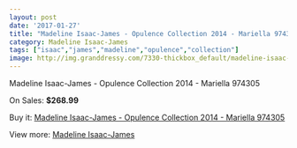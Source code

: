 ```yaml
---
layout: post
date: '2017-01-27'
title: "Madeline Isaac-James - Opulence Collection 2014 - Mariella 974305"
category: Madeline Isaac-James
tags: ["isaac","james","madeline","opulence","collection"]
image: http://img.granddressy.com/7330-thickbox_default/madeline-isaac-james-opulence-collection-2014-mariella-974305.jpg
---
```

Madeline Isaac-James - Opulence Collection 2014 - Mariella 974305

On Sales: **$268.99**
<a href="https://www.granddressy.com/en/madeline-isaac-james/6586-madeline-isaac-james-opulence-collection-2014-mariella-974305.html"><amp-img layout="responsive" width="600" height="600" src="//img.granddressy.com/7330-thickbox_default/madeline-isaac-james-opulence-collection-2014-mariella-974305.jpg" alt="Madeline Isaac-James - Opulence Collection 2014 - Mariella 974305 0" /></a>

Buy it: [Madeline Isaac-James - Opulence Collection 2014 - Mariella 974305](https://www.granddressy.com/en/madeline-isaac-james/6586-madeline-isaac-james-opulence-collection-2014-mariella-974305.html "Madeline Isaac-James - Opulence Collection 2014 - Mariella 974305")

View more: [Madeline Isaac-James](https://www.granddressy.com/en/111-madeline-isaac-james "Madeline Isaac-James")